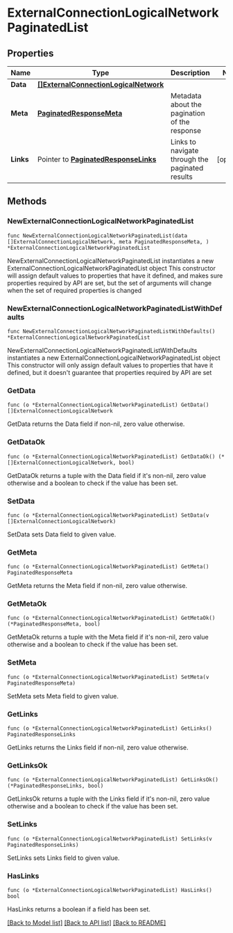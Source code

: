 # ExternalConnectionLogicalNetworkPaginatedList

## Properties

Name | Type | Description | Notes
------------ | ------------- | ------------- | -------------
**Data** | [**[]ExternalConnectionLogicalNetwork**](ExternalConnectionLogicalNetwork.md) |  | 
**Meta** | [**PaginatedResponseMeta**](PaginatedResponseMeta.md) | Metadata about the pagination of the response | 
**Links** | Pointer to [**PaginatedResponseLinks**](PaginatedResponseLinks.md) | Links to navigate through the paginated results | [optional] 

## Methods

### NewExternalConnectionLogicalNetworkPaginatedList

`func NewExternalConnectionLogicalNetworkPaginatedList(data []ExternalConnectionLogicalNetwork, meta PaginatedResponseMeta, ) *ExternalConnectionLogicalNetworkPaginatedList`

NewExternalConnectionLogicalNetworkPaginatedList instantiates a new ExternalConnectionLogicalNetworkPaginatedList object
This constructor will assign default values to properties that have it defined,
and makes sure properties required by API are set, but the set of arguments
will change when the set of required properties is changed

### NewExternalConnectionLogicalNetworkPaginatedListWithDefaults

`func NewExternalConnectionLogicalNetworkPaginatedListWithDefaults() *ExternalConnectionLogicalNetworkPaginatedList`

NewExternalConnectionLogicalNetworkPaginatedListWithDefaults instantiates a new ExternalConnectionLogicalNetworkPaginatedList object
This constructor will only assign default values to properties that have it defined,
but it doesn't guarantee that properties required by API are set

### GetData

`func (o *ExternalConnectionLogicalNetworkPaginatedList) GetData() []ExternalConnectionLogicalNetwork`

GetData returns the Data field if non-nil, zero value otherwise.

### GetDataOk

`func (o *ExternalConnectionLogicalNetworkPaginatedList) GetDataOk() (*[]ExternalConnectionLogicalNetwork, bool)`

GetDataOk returns a tuple with the Data field if it's non-nil, zero value otherwise
and a boolean to check if the value has been set.

### SetData

`func (o *ExternalConnectionLogicalNetworkPaginatedList) SetData(v []ExternalConnectionLogicalNetwork)`

SetData sets Data field to given value.


### GetMeta

`func (o *ExternalConnectionLogicalNetworkPaginatedList) GetMeta() PaginatedResponseMeta`

GetMeta returns the Meta field if non-nil, zero value otherwise.

### GetMetaOk

`func (o *ExternalConnectionLogicalNetworkPaginatedList) GetMetaOk() (*PaginatedResponseMeta, bool)`

GetMetaOk returns a tuple with the Meta field if it's non-nil, zero value otherwise
and a boolean to check if the value has been set.

### SetMeta

`func (o *ExternalConnectionLogicalNetworkPaginatedList) SetMeta(v PaginatedResponseMeta)`

SetMeta sets Meta field to given value.


### GetLinks

`func (o *ExternalConnectionLogicalNetworkPaginatedList) GetLinks() PaginatedResponseLinks`

GetLinks returns the Links field if non-nil, zero value otherwise.

### GetLinksOk

`func (o *ExternalConnectionLogicalNetworkPaginatedList) GetLinksOk() (*PaginatedResponseLinks, bool)`

GetLinksOk returns a tuple with the Links field if it's non-nil, zero value otherwise
and a boolean to check if the value has been set.

### SetLinks

`func (o *ExternalConnectionLogicalNetworkPaginatedList) SetLinks(v PaginatedResponseLinks)`

SetLinks sets Links field to given value.

### HasLinks

`func (o *ExternalConnectionLogicalNetworkPaginatedList) HasLinks() bool`

HasLinks returns a boolean if a field has been set.


[[Back to Model list]](../README.md#documentation-for-models) [[Back to API list]](../README.md#documentation-for-api-endpoints) [[Back to README]](../README.md)


